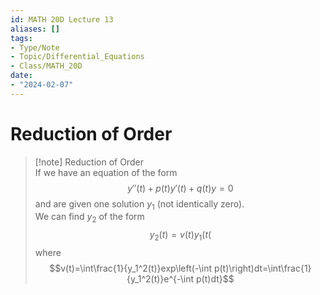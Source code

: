 ```yaml
---
id: MATH 20D Lecture 13
aliases: []
tags:
- Type/Note
- Topic/Differential_Equations
- Class/MATH_20D
date:
- "2024-02-07"
---
```

# Reduction of Order  

> [!note] Reduction of Order  
> If we have an equation of the form $$y''(t)+p(t)y'(t)+q(t)y=0$$ and are given one solution $y_1$ (not identically zero).  
> We can find $y_2$ of the form $$y_2(t)=v(t)y_1(t($$ where  
> $$v(t)=\int\frac{1}{y_1^2(t)}exp\left(-\int p(t)\right)dt=\int\frac{1}{y_1^2(t)}e^{-\int p(t)dt}$$  
